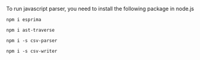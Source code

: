 To run javascript parser, you need to install the following package in node.js

```npm i esprima```

```npm i ast-traverse```

```npm i -s csv-parser```

``npm i -s csv-writer``
